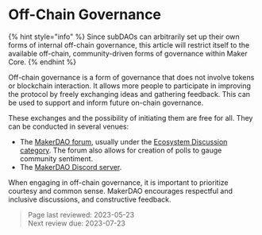 # Off-Chain Governance

{% hint style="info" %}
Since subDAOs can arbitrarily set up their own forms of internal off-chain governance, this article will restrict itself to the available off-chain, community-driven forms of governance within Maker Core.
{% endhint %}

Off-chain governance is a form of governance that does not involve tokens or blockchain interaction. It allows more people to participate in improving the protocol by freely exchanging ideas and gathering feedback. This can be used  to support and inform future on-chain governance.

These exchanges and the possibility of initiating them are free for all. They can be conducted in several venues:

- The [MakerDAO forum](forum.makerdao.com/), usually under the [Ecosystem Discussion category](https://forum.makerdao.com/c/ecosystem-discussions/89). The forum also allows for creation of polls to gauge community sentiment.
- The [MakerDAO Discord server](https://discord.gg/RBRumCpEDH).

When engaging in off-chain governance, it is important to prioritize courtesy and common sense. MakerDAO encourages respectful and inclusive discussions, and constructive feedback.


>Page last reviewed: 2023-05-23  
>Next review due: 2023-07-23  
